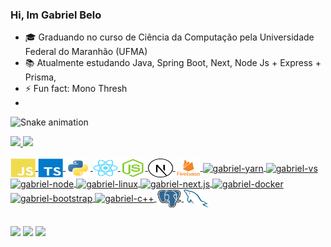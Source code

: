 ### Hi, Im Gabriel Belo
- 🎓 Graduando no curso de Ciência da Computação pela Universidade Federal do Maranhão (UFMA)
- 📚 Atualmente estudando Java, Spring Boot, Next, Node Js + Express + Prisma, 
- ⚡ Fun fact: Mono Thresh
- 
![Snake animation](https://github.com/GabrielBeloDev/GabrielBeloDev/blob/output/github-contribution-grid-snake.svg)
<div>
  <a href="https://github.com/GabrielBeloDev">
  <div>
    <a href="https://github.com/GabrielBeloDev">
    <img height="180em" src="https://github-readme-stats.vercel.app/api?username=GabrielBeloDev&show_icons=true&theme=algolia&include_all_commits=true&count_private=true"/>
     <img height="180em" src="https://github-readme-stats.vercel.app/api/top-langs/?username=GabrielBeloDev&layout=compact&langs_count=7&theme=algolia"/>
   
  </div>
</div>
<div style="display: inline_block"><br>
    
  <img align="center" alt="gabriel-Js" height="30" width="40" src="https://raw.githubusercontent.com/devicons/devicon/master/icons/javascript/javascript-plain.svg">
  <img align="center" alt="gabriel-TS" height="30" width="40" src="https://raw.githubusercontent.com/devicons/devicon/master/icons/typescript/typescript-plain.svg">
  <img align="center" alt="gabriel-Python" height="30" width="40" src="https://raw.githubusercontent.com/devicons/devicon/master/icons/python/python-original.svg">
  <img align="center" alt="gabriel-React_Native" height="30" width="40" src="https://github.com/devicons/devicon/blob/master/icons/react/react-original.svg">
  <img align="center" alt="gabriel-Node" height="30" width="40" src="https://raw.githubusercontent.com/devicons/devicon/master/icons/nodejs/nodejs-original.svg">
  <img align="center" alt="gabriel-NextJS" height="30" width="40" src="https://github.com/devicons/devicon/blob/master/icons/nextjs/nextjs-line.svg">
  <img align="center" alt="gabriel-Firebase" height="30" width="40" src="https://github.com/devicons/devicon/blob/master/icons/firebase/firebase-plain-wordmark.svg">
  <img align="center" alt="gabriel-yarn" height="30" width="40" src="https://cdn.jsdelivr.net/gh/devicons/devicon/icons/yarn/yarn-original.svg" >
  <img align="center" alt="gabriel-vs" height="30" width="40" src="https://cdn.jsdelivr.net/gh/devicons/devicon/icons/vscode/vscode-original.svg" >
  <img align="center" alt="gabriel-node" height="30" width="40" src="https://cdn.jsdelivr.net/gh/devicons/devicon/icons/nodejs/nodejs-original.svg" >
  <img align="center" alt="gabriel-linux" height="30" width="40" src="https://cdn.jsdelivr.net/gh/devicons/devicon/icons/linux/linux-original.svg" >
  <img align="center" alt="gabriel-next.js" height="30" width="40" src="https://cdn.jsdelivr.net/gh/devicons/devicon/icons/nextjs/nextjs-original.svg" >
  <img align="center" alt="gabriel-docker" height="30" width="40" src="https://cdn.jsdelivr.net/gh/devicons/devicon/icons/docker/docker-original.svg">
  <img align="center" alt="gabriel-bootstrap" height="30" width="40" src="https://cdn.jsdelivr.net/gh/devicons/devicon/icons/bootstrap/bootstrap-original.svg">
  <img align="center" alt="gabriel-c++" height="30" width="40" src="https://cdn.jsdelivr.net/gh/devicons/devicon/icons/cplusplus/cplusplus-original.svg">
  <img align="center" alt="gabriel-Postgres" height="30" width="40" src="https://github.com/devicons/devicon/blob/master/icons/postgresql/postgresql-original.svg">
  <img align="center" alt="gabriel-MySQL" height="30" width="40" src="https://github.com/devicons/devicon/blob/master/icons/mysql/mysql-original.svg">
  
</div>
 
  ##
 
<div> 
    <a href="https://www.instagram.com/belo__gabriel/" target="_blank"><img src="https://img.shields.io/badge/-Instagram-%23E4405F?style=for-the-badge&logo=instagram&logoColor=white" target="_blank"></a>
    <a href = "mailto:gabrielbelo@outlook.com"><img src="https://img.shields.io/badge/Gmail-D14836?style=for-the-badge&logo=gmail&logoColor=white" target="_blank"></a>
    <a href="https://www.linkedin.com/in/gabriel-belo-4bb615234/" target="_blank"><img src="https://img.shields.io/badge/-LinkedIn-%230077B5?style=for-the-badge&logo=linkedin&logoColor=white" target="_blank"></a> 
 
</div>
